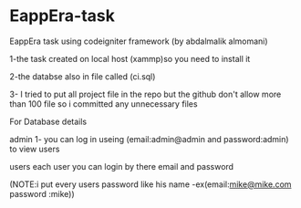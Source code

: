 # EappEra-task
EappEra task using codeigniter framework (by abdalmalik almomani)

1-the task created on local host (xammp)so you need to install it 	
	
		
		
2-the databse also in file called (ci.sql)
			

3- I tried to put all project file in the repo but the github don't allow more than 100 file so i committed any unnecessary files



		
For Database details

admin
1- you can log in useing (email:admin@admin  and password:admin) to view users 
			
users
each user you can login by there email and password  
		
		
(NOTE:i put every users password like his name -ex(email:mike@mike.com password :mike))
		 
		 
